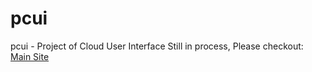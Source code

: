 # pcui
pcui - Project of Cloud User Interface
Still in process, Please checkout: [Main Site](https://zqartwork.github.io/pcui)
